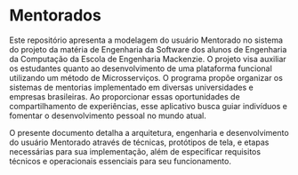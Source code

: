 # Mentorados
Este repositório apresenta a modelagem do usuário Mentorado no sistema do projeto da matéria de Engenharia da Software dos alunos de Engenharia da Computação da Escola de Engenharia Mackenzie. O projeto visa auxiliar os estudantes quanto ao desenvolvimento de uma plataforma funcional utilizando um método de Microsserviços. O programa propõe organizar os sistemas de mentorias implementado em diversas universidades e empresas brasileiras. Ao proporcionar essas oportunidades de compartilhamento de experiências, esse aplicativo busca guiar indivíduos e fomentar o desenvolvimento pessoal no mundo atual.

O presente documento detalha a arquitetura, engenharia e desenvolvimento do usuário Mentorado através de técnicas, protótipos de tela, e etapas necessárias para sua implementação, além de especificar requisitos técnicos e operacionais essenciais para seu funcionamento.

